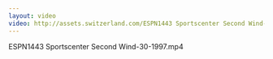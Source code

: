 ```yaml
---
layout: video
video: http://assets.switzerland.com/ESPN1443 Sportscenter Second Wind-30-1997.mp4
---
```

ESPN1443 Sportscenter Second Wind-30-1997.mp4
